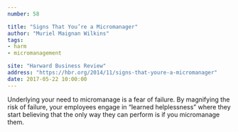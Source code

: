 ```yaml
---
number: 58

title: "Signs That You’re a Micromanager"
author: "Muriel Maignan Wilkins"
tags:
- harm
- micromanagement

site: "Harward Business Review"
address: "https://hbr.org/2014/11/signs-that-youre-a-micromanager"
date: 2017-05-22 10:00:00
---
```


Underlying your need to micromanage is a fear of failure. By magnifying the risk of failure, your employees engage in “learned helplessness” where they start believing that the only way they can perform is if you micromanage them.
